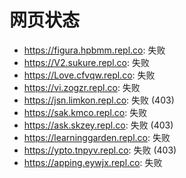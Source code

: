 # 网页状态
- https://figura.hpbmm.repl.co: 失败
- https://V2.sukure.repl.co: 失败
- https://Love.cfvqw.repl.co: 失败
- https://vi.zogzr.repl.co: 失败
- https://jsn.limkon.repl.co: 失败 (403)
- https://sak.kmco.repl.co: 失败
- https://ask.skzey.repl.co: 失败 (403)
- https://learninggarden.repl.co: 失败
- https://ypto.tnpyv.repl.co: 失败 (403)
- https://apping.eywjx.repl.co: 失败
